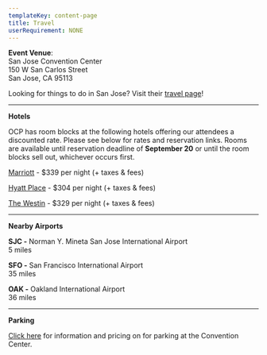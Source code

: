 ```yaml
---
templateKey: content-page
title: Travel
userRequirement: NONE
---
```

**Event Venue**: \
San Jose Convention Center\
150 W San Carlos Street\
San Jose, CA 95113

Looking for things to do in San Jose? Visit their [travel page](https://www.sanjose.org/things-to-do)!

- - -

**Hotels**

OCP has room blocks at the following hotels offering our attendees a discounted rate. Please see below for rates and reservation links. Rooms are available until reservation deadline of **September 20** or until the room blocks sell out, whichever occurs first. 

[Marriott](https://book.passkey.com/event/50729593/owner/8855/home) - $339 per night (+ taxes & fees)

[Hyatt Place](https://www.hyatt.com/en-US/group-booking/SJCZJ/G-OCAT) - $304 per night (+ taxes & fees)

[The Westin](https://www.marriott.com/event-reservations/reservation-link.mi?id=1718397657504&key=GRP&app=resvlink) - $329 per night (+ taxes & fees)

- - -

**Nearby Airports**

**SJC -** Norman Y. Mineta San Jose International Airport\
5 miles

**SFO -** San Francisco International Airport \
35 miles 

**OAK -** Oakland International Airport \
36 miles 

- - -

**Parking**

[Click here](https://www.sanjose.org/pdf/convention-center-parking) for information and pricing on for parking at the Convention Center.
